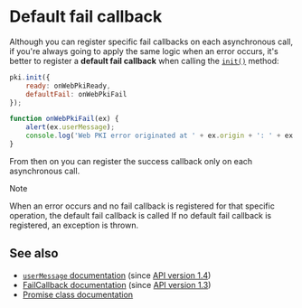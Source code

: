 ﻿# Default fail callback

Although you can register specific fail callbacks on each asynchronous call, if you're always going to apply the same logic when an error occurs, it's better
to register a **default fail callback** when calling the [`init()`](https://docs.lacunasoftware.com/content/typedocs/web-pki/classes/_lacuna_web_pki_d_.lacunawebpki.html#init) method:

```javascript
pki.init({
    ready: onWebPkiReady,
    defaultFail: onWebPkiFail
});

function onWebPkiFail(ex) {
    alert(ex.userMessage);
    console.log('Web PKI error originated at ' + ex.origin + ': ' + ex.error);
}
```

From then on you can register the success callback only on each asynchronous call.

> [!NOTE]
> When an error occurs and no fail callback is registered for that specific operation, the default fail callback is called If no default fail callback is
> registered, an exception is thrown.

## See also

* [`userMessage` documentation](https://docs.lacunasoftware.com/content/typedocs/web-pki/interfaces/_lacuna_web_pki_d_.exceptionmodel.html#usermessage) (since [API version 1.4](api-reference/versions#v1-4))
* [FailCallback documentation](https://docs.lacunasoftware.com/content/typedocs/web-pki/interfaces/_lacuna_web_pki_d_.failcallback.html) (since [API version 1.3](api-reference/versions#v1-3))
* [Promise class documentation](https://docs.lacunasoftware.com/content/typedocs/web-pki/interfaces/_lacuna_web_pki_d_.promise.html)
